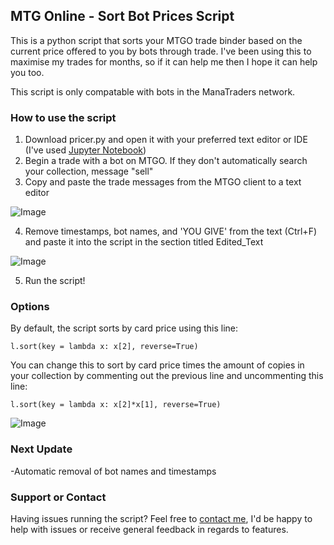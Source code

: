 ## MTG Online - Sort Bot Prices Script

This is a python script that sorts your MTGO trade binder based on the current price offered to you by bots through trade. I've been using this to maximise my trades for months, so if it can help me then I hope it can help you too.

This script is only compatable with bots in the ManaTraders network.

### How to use the script

1. Download pricer.py and open it with your preferred text editor or IDE (I've used [Jupyter Notebook](https://jupyter.org/))
2. Begin a trade with a bot on MTGO. If they don't automatically search your collection, message "sell"
3. Copy and paste the trade messages from the MTGO client to a text editor

![Image](https://imgur.com/CQEXME5)

4. Remove timestamps, bot names, and 'YOU GIVE' from the text (Ctrl+F) and paste it into the script in the section titled Edited_Text

![Image](https://imgur.com/RUo4IgP)

5. Run the script!

### Options

By default, the script sorts by card price using this line:

  `l.sort(key = lambda x: x[2], reverse=True)`

You can change this to sort by card price times the amount of copies in your collection by commenting out the previous line and uncommenting this line:

  `l.sort(key = lambda x: x[2]*x[1], reverse=True)`
  
![Image](src)

### Next Update

-Automatic removal of bot names and timestamps

### Support or Contact

Having issues running the script? Feel free to [contact me](mikeds@live.com.au), I'd be happy to help with issues or receive general feedback in regards to features.
